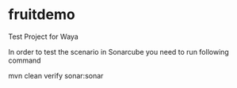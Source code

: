 # fruitdemo
Test Project for Waya

In order to test the scenario in Sonarcube you need to run following command 

mvn clean verify sonar:sonar
